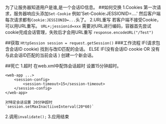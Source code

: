 为了让服务器知道用户是谁,是一个会话ID信息。
##如何交换
1.Cookies
第一次请求，服务器响应头添加`Set-Cookie`
例如'Set-Cookie:JESSIONID=....'
然后客户端每次请求都有`Cookie:JESSIONID=...`头了。
2.URL重写
若客户端不接受Cookie，可以用URL重写。
`URL+;jessionid=xxx`
需要对URL进行编码，容器首先尝试cookie完成会话管理，失败后才会用URL重写
`response.encodeURL("/Test")`

##获取
`HttpSession session = request.getSession()`
###工作流程
IF(请求包含会话ID cookie)
	找到与改ID匹配的会话。
ELSE IF(没有会话ID cookie OR 没有与此会话ID匹配的当前会话 )
	创建一个新会话。

##死亡
1.超时
	在web.xml中配饰会话超时
	设置15分钟超时。
```
<web-app ...>
	<session-config>
		<session-timeout>15</session-timeout>
	</session-config>
</web-app>
```
	对特定会话设置 20分钟超时
	`session.setMaxInactiiveInterval(20*60)`
2.调用`invalidate();`
3.应用结束